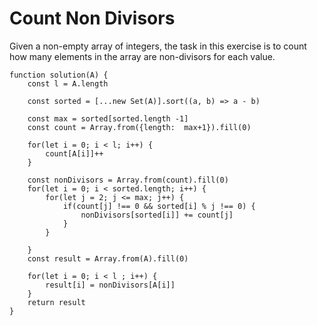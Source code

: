 # Count Non Divisors

Given a non-empty array of integers, the task in this exercise is to count how many elements in the array are non-divisors for each value.

```
function solution(A) {
    const l = A.length

    const sorted = [...new Set(A)].sort((a, b) => a - b)

    const max = sorted[sorted.length -1]
    const count = Array.from({length:  max+1}).fill(0)

    for(let i = 0; i < l; i++) {
        count[A[i]]++
    }

    const nonDivisors = Array.from(count).fill(0)
    for(let i = 0; i < sorted.length; i++) {
        for(let j = 2; j <= max; j++) {
            if(count[j] !== 0 && sorted[i] % j !== 0) {
                nonDivisors[sorted[i]] += count[j]
            }
        }
        
    }
    const result = Array.from(A).fill(0)

    for(let i = 0; i < l ; i++) {
        result[i] = nonDivisors[A[i]]
    }
    return result
}
```

